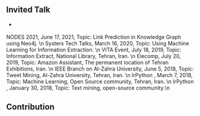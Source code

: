 ## Invited Talk
- >
NODES 2021, June 17, 2021, Topic: Link Prediction in Knowledge Graph using Neo4j. \n
Systers Tech Talks, March 16, 2020, Topic: Using Machine Learning  for Information Extraction. \n
VITA Event, July 18, 2019, Topic: Information Extract, National Library, Tehran, Iran. \n
Elecomp, July 20, 2019, Topic: Amazon Assistant, The permanent location of Tehran Exhibitions, Iran. \n
IEEE Branch on Al-Zahra University, June 5, 2018, Topic: Tweet Mining, Al-Zahra University, Tehran, Iran. \n 
IrPython , March 7, 2018, Topic: Machine Learning, Open Source community, Tehran, Iran. \n
IrPython , January 30, 2018, Topic: Text mining, open-source community.\n





## Contribution 

